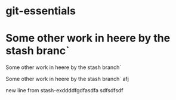 # git-essentials

Some other work in heere by the stash branc`
=======
Some other work in heere by the stash branch`

Some other work in heere by the stash branch` afj


new line from stash-exddddfgdfasdfa                  sdfsdfsdf
